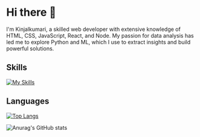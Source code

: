 # Hi there 👋

I'm Kinjalkumari, a skilled web developer with extensive knowledge of HTML, CSS, JavaScript, React, and Node. My passion for data analysis has led me to explore Python and ML, which I use to extract insights and build powerful solutions.

## Skills

[![My Skills](https://skillicons.dev/icons?i=html,css,js,react,nodejs,py)](https://skillicons.dev)


## Languages

[![Top Langs](https://github-readme-stats.vercel.app/api/top-langs/?username=KIN156&hide_progress=true)](https://github.com/anuraghazra/github-readme-stats)

![Anurag's GitHub stats](https://github-readme-stats.vercel.app/api?username=KIN156&show_icons=true&theme=radical)
